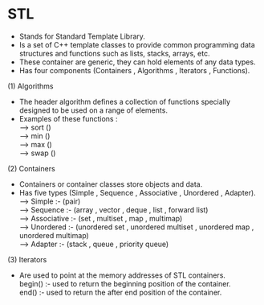 # STL
 - Stands for Standard Template Library.
 - Is a set of C++ template classes to provide common programming data structures and functions such as lists, stacks, arrays, etc.
 - These container are generic, they can hold elements of any data types.
 - Has four components (Containers , Algorithms , Iterators , Functions).

 (1) Algorithms <br>
 - The header algorithm defines a collection of functions specially designed to be used on a range of elements.<br>
 - Examples of these functions : <br>
      --> sort ()<br>
      --> min ()<br>
      --> max ()<br>
      --> swap ()<br>
      
  (2) Containers <br>
  - Containers or container classes store objects and data.<br>
  - Has five types (Simple , Sequence , Associative , Unordered , Adapter).<br>
      --> Simple :- (pair) <br>
      --> Sequence :- (array , vector , deque , list , forward list)<br>
      --> Associative :- (set , multiset , map , multimap)<br>
      --> Unordered :- (unordered set , unordered multiset , unordered map , unordered multimap)<br>
      --> Adapter :- (stack , queue , priority queue)<br>
      
  (3) Iterators
  - Are used to point at the memory addresses of STL containers. <br>
  begin() :- used to return the beginning position of the container.<br>
  end() :- used to return the after end position of the container.<br>
      
   
